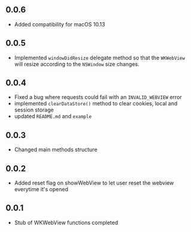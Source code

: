 ## 0.0.6
* Added compatibility for macOS 10.13
## 0.0.5
* Implemented ```windowDidResize``` delegate method so that the ```WKWebView``` will resize according to the ```NSWindow``` size changes.
## 0.0.4
* Fixed a bug where requests could fail with an ```INVALID_WEBVIEW``` error
* implemented ```clearDataStore()``` method to clear cookies, local and session storage
* updated ```README.md``` and ```example```

## 0.0.3

* Changed main methods structure

## 0.0.2

* Added reset flag on showWebView to let user reset the webview everytime it's opened 

## 0.0.1

* Stub of WKWebView functions completed

